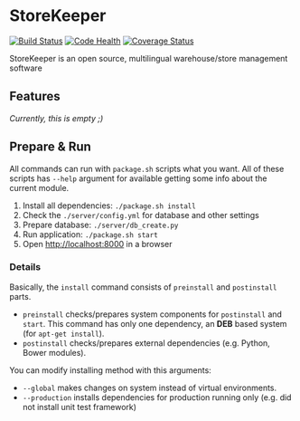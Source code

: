 # StoreKeeper
[![Build Status](https://travis-ci.org/andras-tim/StoreKeeper.svg?branch=master)](https://travis-ci.org/andras-tim/StoreKeeper)
[![Code Health](https://landscape.io/github/andras-tim/StoreKeeper/master/landscape.svg?style=flat)](https://landscape.io/github/andras-tim/StoreKeeper/master)
[![Coverage Status](https://coveralls.io/repos/andras-tim/StoreKeeper/badge.svg?branch=master)](https://coveralls.io/r/andras-tim/StoreKeeper?branch=master)

StoreKeeper is an open source, multilingual warehouse/store management software


## Features
*Currently, this is empty ;)*


## Prepare & Run
All commands can run with `package.sh` scripts what you want. All of these scripts has `--help` argument for
 available getting some info about the current module.

1. Install all dependencies: `./package.sh install`
2. Check the `./server/config.yml` for database and other settings
3. Prepare database: `./server/db_create.py`
4. Run application: `./package.sh start`
5. Open [http://localhost:8000](http://localhost:8000) in a browser


### Details ###
Basically, the `install` command consists of `preinstall` and `postinstall` parts.
* `preinstall` checks/prepares system components for `postinstall` and `start`. This command has only one dependency, an **DEB** based system (for `apt-get install`).
* `postinstall` checks/prepares external dependencies (e.g. Python, Bower modules).

You can modify installing method with this arguments:
* `--global` makes changes on system instead of virtual environments.
* `--production` installs dependencies for production running only (e.g. did not install unit test framework)
